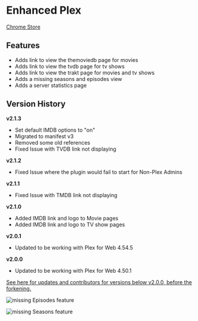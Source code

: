Enhanced Plex
==============

[Chrome Store](https://chrome.google.com/webstore/detail/enhanced-plex/kjmpdmgijjacblfohigcnpkeaehalmai)

Features
--------------
- Adds link to view the themoviedb page for movies
- Adds link to view the tvdb page for tv shows
- Adds link to view the trakt page for movies and tv shows
- Adds a missing seasons and episodes view
- Adds a server statistics page

Version History
--------------
**v2.1.3**
- Set default IMDB options to "on"
- Migrated to manifest v3
- Removed some old references
- Fixed Issue with TVDB link not displaying

**v2.1.2**
- Fixed Issue where the plugin would fail to start for Non-Plex Admins

**v2.1.1**
- Fixed Issue with TMDB link not displaying

**v2.1.0**
- Added IMDB link and logo to Movie pages
- Added IMDB link and logo to TV show pages

**v2.0.1**
- Updated to be working with Plex for Web 4.54.5

**v2.0.0**
- Updated to be working with Plex for Web 4.50.1

[See here for updates and contributors for versions below v2.0.0, before the forkening.](https://github.com/Transmogrify-for-Plex/Transmogrify-for-Plex-chrome)

![missing Episodes feature](https://i.imgur.com/jhgXqU8.png)

![missing Seasons feature](https://i.imgur.com/kovxsJl.png)

